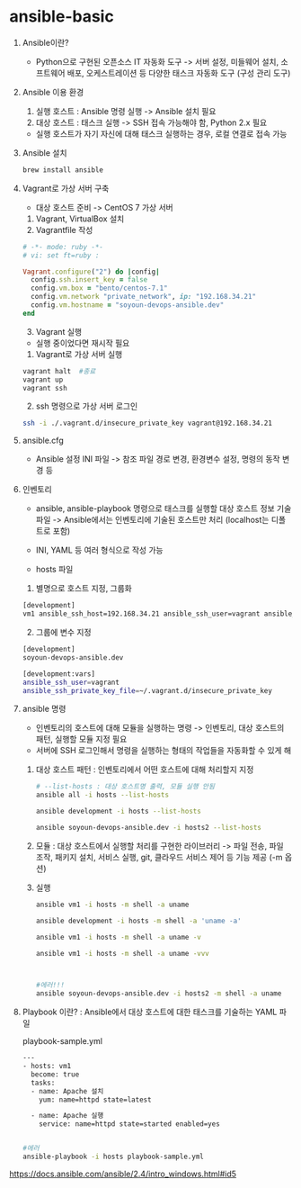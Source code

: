 # ansible-basic

1. Ansible이란?
    - Python으로 구현된 오픈소스 IT 자동화 도구 -> 서버 설정, 미들웨어 설치, 소프트웨어 배포, 오케스트레이션 등 다양한 태스크 자동화 도구 (구성 관리 도구)
2. Ansible 이용 환경
    1. 실행 호스트 : Ansible 명령 실행 -> Ansible 설치 필요
    2. 대상 호스트 : 태스크 실행 -> SSH 접속 가능해야 함, Python 2.x 필요
    - 실행 호스트가 자기 자신에 대해 태스크 실행하는 경우, 로컬 연결로 접속 가능
3. Ansible 설치
    ```bash
    brew install ansible
    ```
4. Vagrant로 가상 서버 구축
    - 대상 호스트 준비 -> CentOS 7 가상 서버
    1. Vagrant, VirtualBox 설치
    2. Vagrantfile 작성
      ```ruby
      # -*- mode: ruby -*-
      # vi: set ft=ruby :

      Vagrant.configure("2") do |config|
        config.ssh.insert_key = false
        config.vm.box = "bento/centos-7.1"
        config.vm.network "private_network", ip: "192.168.34.21"
        config.vm.hostname = "soyoun-devops-ansible.dev"
      end
      ```
    3. Vagrant 실행
      - 실행 중이었다면 재시작 필요 
      
      1) Vagrant로 가상 서버 실행
      ```bash
      vagrant halt  #종료
      vagrant up 
      vagrant ssh
      ```
      
      2) ssh 명령으로 가상 서버 로그인
      ```bash
      ssh -i ./.vagrant.d/insecure_private_key vagrant@192.168.34.21
      ```
5. ansible.cfg
    - Ansible 설정 INI 파일 -> 참조 파일 경로 변경, 환경변수 설정, 명령의 동작 변경 등
6. 인벤토리 
    - ansible, ansible-playbook 명령으로 태스크를 실행할 대상 호스트 정보 기술 파일 -> Ansible에서는 인벤토리에 기술된 호스트만 처리 (localhost는 디폴트로 포함)
    - INI, YAML 등 여러 형식으로 작성 가능
    
    - hosts 파일 
    1) 별명으로 호스트 지정, 그룹화
    ```bash
    [development]
    vm1 ansible_ssh_host=192.168.34.21 ansible_ssh_user=vagrant ansible_ssh_private_key_file=~/.vagrant.d/insecure_private_key
    ```
    
    2) 그룹에 변수 지정
    ```bash
    [development]
    soyoun-devops-ansible.dev
    
    [development:vars]
    ansible_ssh_user=vagrant 
    ansible_ssh_private_key_file=~/.vagrant.d/insecure_private_key
    ```
    
7. ansible 명령
    - 인벤토리의 호스트에 대해 모듈을 실행하는 명령 -> 인벤토리, 대상 호스트의 패턴, 실행할 모듈 지정 필요
    - 서버에 SSH 로그인해서 명령을 실행하는 형태의 작업들을 자동화할 수 있게 해
    1) 대상 호스트 패턴
        : 인벤토리에서 어떤 호스트에 대해 처리할지 지정
        
        ```bash
        # --list-hosts : 대상 호스트명 출력, 모듈 실행 안됨
        ansible all -i hosts --list-hosts
        
        ansible development -i hosts --list-hosts
        
        ansible soyoun-devops-ansible.dev -i hosts2 --list-hosts
        ```
        
    2) 모듈
        : 대상 호스트에서 실행할 처리를 구현한 라이브러리 -> 파일 전송, 파일 조작, 패키지 설치, 서비스 실행, git, 클라우드 서비스 제어 등 기능 제공 (-m 옵션)
        
    3) 실행
        ```bash
        ansible vm1 -i hosts -m shell -a uname
        
        ansible development -i hosts -m shell -a 'uname -a'
        
        ansible vm1 -i hosts -m shell -a uname -v
        
        ansible vm1 -i hosts -m shell -a uname -vvv
        
        
        
        #에러!!!
        ansible soyoun-devops-ansible.dev -i hosts2 -m shell -a uname         
        
        ```
        
        
   
1. Playbook 이란?
    : Ansible에서 대상 호스트에 대한 태스크를 기술하는 YAML 파일
    
    playbook-sample.yml
    ```bash
    ---
    - hosts: vm1
      become: true
      tasks:
      - name: Apache 설치
        yum: name=httpd state=latest

      - name: Apache 실행
        service: name=httpd state=started enabled=yes
    ```
    
    ```bash
    
    #에러
    ansible-playbook -i hosts playbook-sample.yml
    ```
    
    
https://docs.ansible.com/ansible/2.4/intro_windows.html#id5
